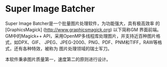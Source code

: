 Super Image Batcher
==========
Super Image Batcher是一个批量图片处理软件，为功能强大，具有极高效率
的[GraphicsMagick]
(http://www.graphicsmagick.org) 以下简称GM 界面前端。GM中的Magick++
API，采用OpenMP多线程库处理图片，并支持近百种图片格式，如DPX、GIF、
JPEG、JPEG-2000、PNG、PDF、PNM和TIFF，RAW等格式，还有各种特效，被称为
图片处理领域的瑞士军刀。

本软件秉承图片质量第一，速度第二的原则进行设计。
